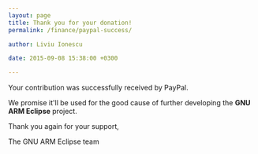 ```yaml
---
layout: page
title: Thank you for your donation!
permalink: /finance/paypal-success/

author: Liviu Ionescu

date: 2015-09-08 15:38:00 +0300

---
```


Your contribution was successfully received by PayPal.

We promise it'll be used for the good cause of further developing the **GNU ARM Eclipse** project.

Thank you again for your support,

The GNU ARM Eclipse team
